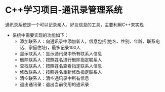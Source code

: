# C++学习项目-通讯录管理系统
通讯录系统是一个可以记录亲人、好友信息的工具，主要利用C++来实现

* 系统中需要实现的功能如下：
  * 添加联系人：向通讯录中添加新人，信息包括(姓名、性别、年龄、联系电话、家庭住址)，最多记录100人
  * 显示联系人：显示通讯录中所有联系人信息
  * 删除联系人：按照姓名进行删除指定联系人
  * 查找联系人：按照姓名查看指定联系人信息
  * 修改联系人：按照姓名重新修改指定联系人
  * 清空联系人：清空通讯录中所有信息
  * 退出通讯录：退出当前使用的通讯录